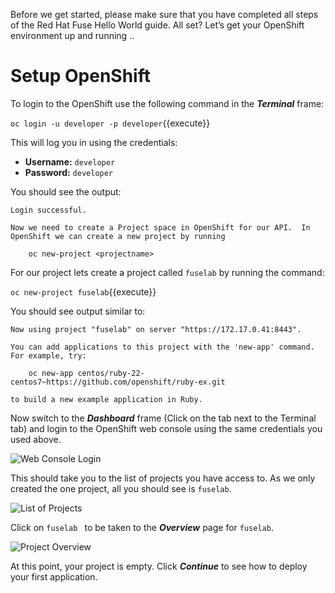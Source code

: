Before we get started, please make sure that you have completed all steps of the Red Hat Fuse Hello World guide.  All set?  Let’s get your OpenShift environment up and running ..

# Setup OpenShift

To login to the OpenShift use the following command in the **_Terminal_** frame:

``oc login -u developer -p developer``{{execute}}

This will log you in using the credentials:

* **Username:** ``developer``
* **Password:** ``developer``

You should see the output:

```
Login successful.

Now we need to create a Project space in OpenShift for our API.  In OpenShift we can create a new project by running

    oc new-project <projectname>
```

For our project lets create a project called ``fuselab`` by running the command:

``oc new-project fuselab``{{execute}}

You should see output similar to:

```
Now using project "fuselab" on server "https://172.17.0.41:8443".

You can add applications to this project with the 'new-app' command. For example, try:

    oc new-app centos/ruby-22-centos7~https://github.com/openshift/ruby-ex.git

to build a new example application in Ruby.
```

Now switch to the **_Dashboard_** frame (Click on the tab next to the Terminal tab) and login to the OpenShift web console using the
same credentials you used above.

![Web Console Login](../../assets/intro-openshift/fuse-hello-world/01-web-console-login.png)

This should take you to the list of projects you have access to. As we only
created the one project, all you should see is ``fuselab``.

![List of Projects](../../assets/intro-openshift/fuse-hello-world/01-list-of-projects.png)

Click on ``fuselab `` to be taken to the **_Overview_** page for ``fuselab``.

![Project Overview](../../assets/intro-openshift/fuse-hello-world/01-project-overview.png)

At this point, your project is empty. Click **_Continue_** to see how to deploy your first application.

